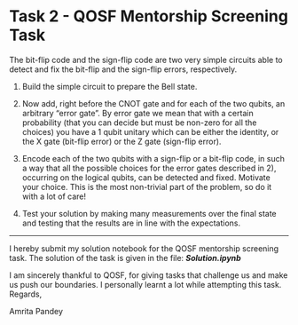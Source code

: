 # Task 2 - QOSF Mentorship Screening Task

The bit-flip code and the sign-flip code are two very simple circuits able to detect and fix the bit-flip and the sign-flip errors, respectively.

1.	Build the simple circuit to prepare the Bell state.

2.	Now add, right before the CNOT gate and for each of the two qubits, an arbitrary “error gate”. By error gate we mean that with a certain probability (that you can decide but   must be non-zero for all the choices) you have a 1 qubit unitary which can be either the identity, or the X gate (bit-flip error) or the Z gate (sign-flip error).

3.	Encode each of the two qubits with a sign-flip or a bit-flip code, in such a way that all the possible choices for the error gates described in 2), occurring on the logical qubits, can be detected and fixed. Motivate your choice. This is the most non-trivial part of the problem, so do it with a lot of care!

4.	Test your solution by making many measurements over the final state and testing that the results are in line with the expectations.

<hr>

I hereby submit my solution notebook for the QOSF mentorship screening task. The solution of the task is given in the file:  **_Solution.ipynb_**

I am sincerely thankful to QOSF, for giving tasks that challenge us and make us push our boundaries. I personally learnt a lot while attempting this task.
Regards,

Amrita Pandey

<br>
